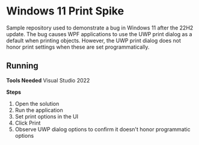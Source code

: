 # Windows 11 Print Spike

Sample repository used to demonstrate a bug in Windows 11 after the 22H2 update. The bug causes WPF applications to use the UWP print dialog as a default when printing objects. However, the UWP print dialog does not honor print settings when these are set programmatically.

## Running

**Tools Needed**
Visual Studio 2022

**Steps**
1. Open the solution
2. Run the application
3. Set print options in the UI
4. Click Print
5. Observe UWP dialog options to confirm it doesn't honor programmatic options
